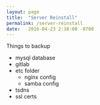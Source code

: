 ```yaml
---
layout: page
title:  "Server Reinstall"
permalink: /server-reinstall
date:   2016-04-23 2:38:00 -0700
---
```


Things to backup
* mysql database
* gitlab
* etc folder
  * nginx config
  * samba config
* tsdns
* ssl certs